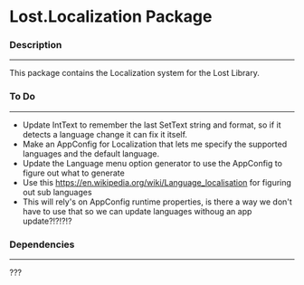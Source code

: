 # Lost.Localization Package

### Description
----------------
This package contains the Localization system for the Lost Library.

### To Do
----------
* Update IntText to remember the last SetText string and format, so if it detects a language change it can fix it itself.
* Make an AppConfig for Localization that lets me specify the supported languages and the default language.
* Update the Language menu option generator to use the AppConfig to figure out what to generate
* Use this https://en.wikipedia.org/wiki/Language_localisation for figuring out sub languages
* This will rely's on AppConfig runtime properties, is there a way we don't have to use that so we can update languages withoug an app update?!?!?!?

### Dependencies
-----------------
???
